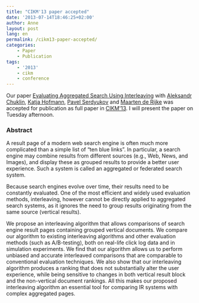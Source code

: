 ```yaml
---
title: "CIKM'13 paper accepted"
date: '2013-07-14T18:46:25+02:00'
author: Anne
layout: post
lang: en
permalink: /cikm13-paper-accepted/
categories:
    - Paper
    - Publication
tags:
    - '2013'
    - cikm
    - conference
---
```


Our paper [Evaluating Aggregated Search Using Interleaving](/publications/chuklin2013evaluating)
with [Aleksandr Chuklin](http://ch.linkedin.com/in/chuklin), [Katja Hofmann](http://khofm.wordpress.com/), [Pavel Serdyukov](http://ru.linkedin.com/in/pavelserdyukov)
and [Maarten de Rijke](http://staff.science.uva.nl/~mdr/) was accepted for publication as full paper
in [CIKM'13](http://www.cikm2013.org/). I will present the paper on Tuesday afternoon.

### Abstract

A result page of a modern web search engine is often much more complicated than a simple list of “ten blue links”. In
particular, a search engine may combine results from different sources (e.g., Web, News, and Images), and display these
as grouped results to provide a better user experience. Such a system is called an aggregated or federated search
system.

Because search engines evolve over time, their results need to be constantly evaluated. One of the most efficient and
widely used evaluation methods, interleaving, however cannot be directly applied to aggregated search systems, as it
ignores the need to group results originating from the same source (vertical results).

We propose an interleaving algorithm that allows comparisons of search engine result pages containing grouped vertical
documents. We compare our algorithm to existing interleaving algorithms and other evaluation methods (such as
A/B-testing), both on real-life click log data and in simulation experiments. We find that our algorithm allows us to
perform unbiased and accurate interleaved comparisons that are comparable to conventional evaluation techniques. We also
show that our interleaving algorithm produces a ranking that does not substantially alter the user experience, while
being sensitive to changes in both vertical result block and the non-vertical document rankings. All this makes our
proposed interleaving algorithm an essential tool for comparing IR systems with complex aggregated pages.
